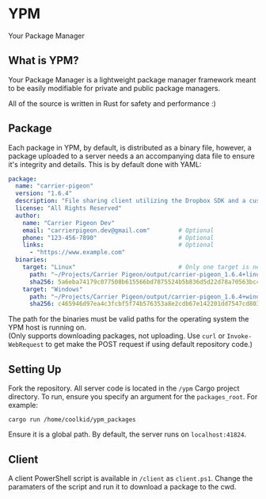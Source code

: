 # YPM
Your Package Manager

## What is YPM?
Your Package Manager is a lightweight package manager framework meant to be easily modifiable for private and public package managers.

All of the source is written in Rust for safety and performance :)

## Package
Each package in YPM, by default, is distributed as a binary file, however, a package uploaded to a server needs a an accompanying data file to ensure it's integrity and details. This is by default done with YAML:

```yaml
package:
  name: "carrier-pigeon"
  version: "1.6.4"
  description: "File sharing client utilizing the Dropbox SDK and a custom Metadata server solution (Iron Pigeon), meant for trusted students to share study and school-related materials with others."
  license: "All Rights Reserved"
  author:
    name: "Carrier Pigeon Dev"
    email: "carrierpigeon.dev@gmail.com"        # Optional
    phone: "123-456-7890"                       # Optional
    links:                                      # Optional
      - "https://www.example.com"
  binaries:
    target: "Linux"                             # Only one target is needed; this is specified by the POST request to the server
      path: "~/Projects/Carrier Pigeon/output/carrier-pigeon_1.6.4+linux"
      sha256: 5a6eba74179c077508b615566bd7875524b5b836d5d22d78a70563bc4ca9aa07
    target: "Windows"
      path: "~/Projects/Carrier Pigeon/output/carrier-pigeon_1.6.4+windows.exe"
      sha256: c465946d97ea4c3fcbf5f74b576353a8e2cdb67e142201dd7547cd8037b912c3
```

The path for the binaries must be valid paths for the operating system the YPM host is running on.\
(Only supports downloading packages, not uploading. Use `curl` or `Invoke-WebRequest` to get make the POST request if using default repository code.)

## Setting Up
Fork the repository. All server code is located in the `/ypm` Cargo project directory. To run, ensure you specify an argument for the `packages_root`. For example:
```
cargo run /home/coolkid/ypm_packages
```
Ensure it is a global path. By default, the server runs on `localhost:41824`.

## Client
A client PowerShell script is available in `/client` as `client.ps1`. Change the paramaters of the script and run it to download a package to the cwd.